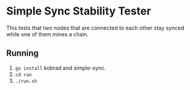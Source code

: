 # Simple Sync Stability Tester
This tests that two nodes that are connected to each other
stay synced while one of them mines a chain.

## Running
 1. `go install` kobrad and simple-sync.
 2. `cd run`
 3. `./run.sh`


